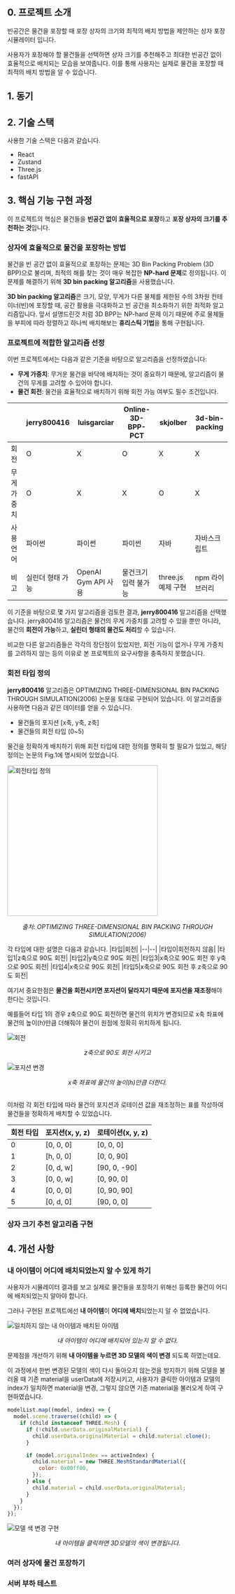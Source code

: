 ## 0. 프로젝트 소개

빈공간은 물건을 포장할 때 포장 상자의 크기와 최적의 배치 방법을 제안하는 상자 포장 시뮬레이터 입니다.

사용자가 포장해야 할 물건들을 선택하면 상자 크기를 추천해주고 최대한 빈공간 없이 효율적으로 배치되는 모습을 보여줍니다. 이를 통해 사용자는 실제로 물건을 포장할 때 최적의 배치 방법을 알 수 있습니다.

## 1. 동기

## 2. 기술 스택

사용한 기술 스택은 다음과 같습니다.

- React
- Zustand
- Three.js
- fastAPI

## 3. 핵심 기능 구현 과정

이 프로젝트의 핵심은 물건들을 **빈공간 없이 효율적으로 포장**하고 **포장 상자의 크기를 추천하는 것**입니다.

### 상자에 효율적으로 물건을 포장하는 방법

물건을 빈 공간 없이 효율적으로 포장하는 문제는 3D Bin Packing Problem (3D BPP)으로 불리며, 최적의 해를 찾는 것이 매우 복잡한 **NP-hard 문제**로 정의됩니다. 이 문제를 해결하기 위해 **3D bin packing 알고리즘**을 사용했습니다.

**3D bin packing 알고리즘**은 크기, 모양, 무게가 다른 물체를 제한된 수의 3차원 컨테이너(빈)에 포장할 때, 공간 활용을 극대화하고 빈 공간을 최소화하기 위한 최적화 알고리즘입니다. 앞서 설명드린것 처럼 3D BPP는 NP-hard 문제 이기 때문에 주로 물체들을 부피에 따라 정렬하고 하나씩 배치해보는 **휴리스틱 기법**을 통해 구현됩니다.

### 프로젝트에 적합한 알고리즘 선정

이번 프로젝트에서는 다음과 같은 기준을 바탕으로 알고리즘을 선정하였습니다:

- **무게 가중치**: 무거운 물건을 바닥에 배치하는 것이 중요하기 때문에, 알고리즘이 물건의 무게를 고려할 수 있어야 합니다.
- **물건 회전**: 물건을 효율적으로 배치하기 위해 회전 가능 여부도 필수 조건입니다.

|             | jerry800416      | luisgarciar         | Online-3D-BPP-PCT    | skjolber           | 3d-bin-packing |
| ----------- | ---------------- | ------------------- | -------------------- | ------------------ | -------------- |
| 회전        | O                | X                   | O                    | X                  | X              |
| 무게 가중치 | O                | X                   | X                    | O                  | X              |
| 사용 언어   | 파이썬           | 파이썬              | 파이썬               | 자바               | 자바스크립트   |
| 비고        | 실린더 형태 가능 | OpenAI Gym API 사용 | 물건크기 입력 불가능 | three.js 예제 구현 | npm 라이브러리 |

이 기준을 바탕으로 몇 가지 알고리즘을 검토한 결과, **jerry800416** 알고리즘을 선택했습니다. jerry800416 알고리즘은 물건의 무게 가중치를 고려할 수 있을 뿐만 아니라, 물건의 **회전이 가능**하고, **실린더 형태의 물건도 처리**할 수 있습니다.

비교한 다른 알고리즘들은 각각의 장단점이 있었지만, 회전 기능이 없거나 무게 가중치를 고려하지 않는 등의 이유로 본 프로젝트의 요구사항을 충족하지 못했습니다.

### 회전 타입 정의

**jerry800416** 알고리즘은 OPTIMIZING THREE-DIMENSIONAL BIN PACKING THROUGH SIMULATION(2006) 논문을 토대로 구현되어 있습니다. 이 알고리즘을 사용하면 다음과 같은 데이터를 얻을 수 있습니다.

- 물건들의 포지션 [x축, y축, z축]
- 물건들의 회전 타입 (0~5)

물건을 정확하게 배치하기 위해 회전 타입에 대한 정의를 명확히 할 필요가 있었고, 해당 정의는 논문의 Fig.1에 명시되어 있었습니다.

<img width="344" alt="회전타입 정의" src="https://github.com/user-attachments/assets/0b5304e2-cd66-482e-aab4-8379b21e73c5">

_<center>출처: OPTIMIZING THREE-DIMENSIONAL BIN PACKING THROUGH SIMULATION(2006)</center>_

각 타입에 대한 설명은 다음과 같습니다.
|타입|회전|
|--|--|
|타입0|회전하지 않음|
|타입1|z축으로 90도 회전|
|타입2|y축으로 90도 회전|
|타입3|x축으로 90도 회전 후 y축으로 90도 회전|
|타입4|x축으로 90도 회전|
|타입5|x축으로 90도 회전 후 z축으로 90도 회전|

여기서 중요한점은 **물건을 회전시키면 포지션이 달라지기 때문에 포지션을 재조정**해야 한다는 것입니다.

예를들어 타입 1의 경우 z축으로 90도 회전하면 물건의 위치가 변경되므로 x축 좌표에 물건의 높이(h)만큼 더해줘야 물건이 원점에 정확히 위치하게 됩니다.

![회전](https://github.com/user-attachments/assets/45821993-a98b-4f9a-a279-0fc13dd7ee07)
_<center>z축으로 90도 회전 시키고</center>_

![포지션 변경](https://github.com/user-attachments/assets/097599e3-966d-4314-a10e-891d62bcfbd7)
_<center>x축 좌표에 물건의 높이(h)만큼 더한다.</center>_

<br>
이처럼 각 회전 타입에 따라 물건의 포지션과 로테이션 값을 재조정하는 표를 작성하여 물건들을 정확하게 배치할 수 있었습니다.

| 회전 타입 | 포지션(x, y, z) | 로테이션(x, y, z) |
| --------- | --------------- | ----------------- |
| 0         | [0, 0, 0]       | [0, 0, 0]         |
| 1         | [h, 0, 0]       | [0, 0, 90]        |
| 2         | [0, d, w]       | [90, 0, -90]      |
| 3         | [0, 0, w]       | [0, 90, 0]        |
| 4         | [0, 0, 0]       | [0, 90, 90]       |
| 5         | [0, d, 0]       | [90, 0, 0]        |

### 상자 크기 추천 알고리즘 구현

## 4. 개선 사항

### 내 아이템이 어디에 배치되었는지 알 수 있게 하기

사용자가 시뮬레이터 결과를 보고 실제로 물건들을 포장하기 위해선 등록한 물건이 어디에 배치되었는지 알아야 합니다.

그러나 구현된 프로젝트에선 **내 아이템**이 **어디에 배치**되었는지 알 수 없었습니다.

![일치하지 않는 내 아이템과 배치된 아이템](https://github.com/user-attachments/assets/a15a5d29-e507-49e8-8dbd-9c9bd03de7c8)
_<center>내 아이템이 어디에 배치되어 있는지 알 수 없다.</center>_

문제점을 개선하기 위해 **내 아이템을 누르면 3D 모델의 색이 변경** 되도록 하였는데요.

이 과정에서 한번 변경된 모델의 색이 다시 돌아오지 않는것을 방지하기 위해 모델을 불러올 때 기존 material을 userData에 저장시키고, 사용자가 클릭한 아이템과 모델의 index가 일치하면 material을 변경, 그렇지 않으면 기존 material을 불러오게 하여 구현하였습니다.

```javascript
modelList.map((model, index) => {
  model.scene.traverse((child) => {
    if (child instanceof THREE.Mesh) {
      if (!child.userData.originalMaterial) {
        child.userData.originalMaterial = child.material.clone();
      }

      if (model.originalIndex == activeIndex) {
        child.material = new THREE.MeshStandardMaterial({
          color: 0x00ff00,
        });
      } else {
        child.material = child.userData.originalMaterial;
      }
    }
  });
});
```

![모델 색 변경 구현](https://github.com/user-attachments/assets/67d2a209-1aac-496d-a7ca-335aea25f8af)
_<center>내 아이템을 클릭하면 3D모델의 색이 변경됩니다.</center>_

### 여러 상자에 물건 포장하기

### 서버 부하 테스트
